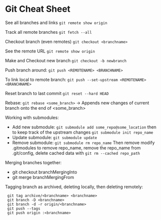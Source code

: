 # Git Cheat Sheet

See all branches and links `git remote show origin`

Track all remote branches `git fetch --all`

Checkout branch (even remotes) `git checkout <branchname>`

See the remote URL `git remote show origin`

Make and Checkout new branch `git checkout -b newbranch`

Push branch around: `git push <REMOTENAME> <BRANCHNAME>`

To link local to remote branch: `git push --set-upstream <REMOTENAME> <BRANCHNAME>`

Reset branch to last commit `git reset --hard HEAD`

Rebase: `git rebase <some_branch>` -> Appends new changes of current branch onto the end of <some_branch>

Working with submodules: 
* Add new submodule: `git submodule add some_repo@some_location` then to keep track of the upstream changes `git submodule init repo_name`
* Update submodule: `git submodule update`
* Remove submodule: `git submodule rm repo_name` Then remove modify .gitmodules to remove repo_name, remove the repo_name from .git/config, delete cached data with `git rm --cached repo_path`

Merging branches together: 
* git checkout branchMergingInto
* git merge branchMergingFrom

Tagging branch as archived, deleting locally, then deleting remotely:
```
 git tag archive/<branchname> <branchname>
 git branch -D <branchname>
 git branch -d -r origin/<branchname>
 git push --tags
 git push origin :<branchname>
```
